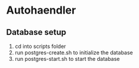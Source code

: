 # Autohaendler

## Database setup

1. cd into scripts folder
2. run postgres-create.sh to initialize the database
3. run postgres-start.sh to start the database